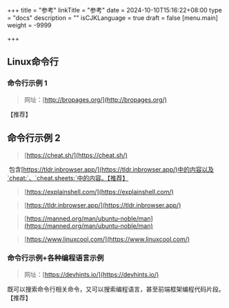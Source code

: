 +++
title = "参考"
linkTitle = "参考"
date = 2024-10-10T15:16:22+08:00
type = "docs"
description = ""
isCJKLanguage = true
draft = false
[menu.main]
	weight = -9999

+++



## Linux命令行

### 命令行示例 1

> 网址：[http://bropages.org/](http://bropages.org/)

【推荐】

## 命令行示例 2

> [https://cheat.sh/](https://cheat.sh/)

​	包含[https://tldr.inbrowser.app/](https://tldr.inbrowser.app/)中的内容以及`cheat:`、`cheat.sheets:`中的内容。【推荐】



> [https://explainshell.com/](https://explainshell.com/)



> [https://tldr.inbrowser.app/](https://tldr.inbrowser.app/)



> [https://manned.org/man/ubuntu-noble/man](https://manned.org/man/ubuntu-noble/man)



> [https://www.linuxcool.com/](https://www.linuxcool.com/)



### 命令行示例+各种编程语言示例

> 网址：[https://devhints.io/](https://devhints.io/)

既可以搜索命令行相关命令，又可以搜索编程语言，甚至前端框架编程代码片段。【推荐】